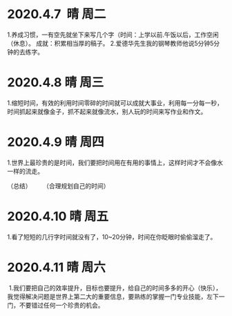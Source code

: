 # 2020.4.7  晴 周二
1.养成习惯，一有空先就坐下来写几个字（时间：上学以前.午饭以后，工作空闲（休息）。
成就：积累相当厚的稿子。
2.爱德华先生我的钢琴教师他说5分钟5分钟的去练字。

# 2020.4.8 晴 周三
1.缩短时间，有效的利用时间零碎的时间就可以成就大事业，利用每一分每一秒，时间抓起来就像金子，抓不起来就像流水，别人玩的时间来写作业和作文。

# 2020.4.9 晴 周四
1.世界上最珍贵的是时间，我们要把时间用在有用的事情上，这样时间才不会像水一样的流走。

（总结）     　（合理规划自己的时间）

# 2020.4.10 晴 周五

1.看了短短的几行字时间就没有了，10~20分钟，时间在你眨眼时偷偷溜走了。

# 2020.4.11 晴 周六
 1.我们要把自己的效率提升，目标也要提升，给自己的时间多多的开心（快乐），我觉得解决问题是世界上第二大的重要信息，要熟练的掌握一门专业技能，左下一门，不要错过任何一个珍贵的机会。

